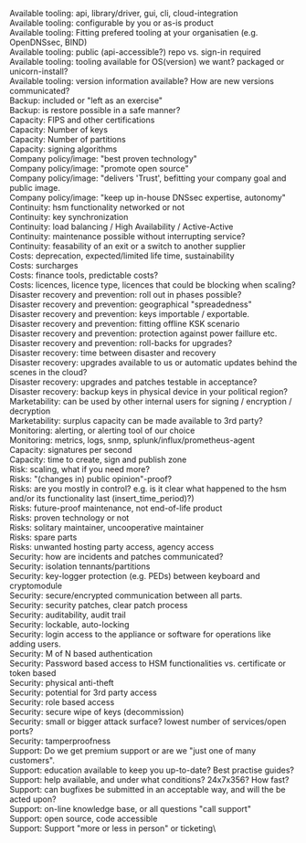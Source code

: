 Available tooling: api, library/driver, gui, cli, cloud-integration\
Available tooling: configurable by you or as-is product\
Available tooling: Fitting prefered tooling at your organisatien (e.g. OpenDNSsec, BIND)\
Available tooling: public (api-accessible?) repo vs. sign-in required\
Available tooling: tooling available for OS(version) we want? packaged or unicorn-install?\
Available tooling: version information available? How are new versions communicated?\
Backup: included or "left as an exercise"\
Backup: is restore possible in a safe manner?\
Capacity: FIPS and other certifications\
Capacity: Number of keys\
Capacity: Number of partitions\
Capacity: signing algorithms\
Company policy/image: "best proven technology"\
Company policy/image: "promote open source"\
Company policy/image: "delivers 'Trust', befitting your company goal and public image.\
Company policy/image: "keep up in-house DNSsec expertise, autonomy"\
Continuity: hsm functionality networked or not\
Continuity: key synchronization\
Continuity: load balancing / High Availability / Active-Active\
Continuity: maintenance possible without interrupting service?\
Continuity: feasability of an exit or a switch to another supplier\
Costs: deprecation, expected/limited life time, sustainability\
Costs: surcharges\
Costs: finance tools, predictable costs?\
Costs: licences, licence type, licences that could be blocking when scaling?\
Disaster recovery and prevention: roll out in phases possible?\
Disaster recovery and prevention: geographical "spreadedness"\
Disaster recovery and prevention: keys importable / exportable.\
Disaster recovery and prevention: fitting offline KSK scenario\
Disaster recovery and prevention: protection against power faillure etc.\
Disaster recovery and prevention: roll-backs for upgrades?\
Disaster recovery: time between disaster and recovery\
Disaster recovery: upgrades available to us or automatic updates behind the scenes in the cloud?\
Disaster recovery: upgrades and patches testable in acceptance?\
Disaster recovery: backup keys in physical device in your political region?\
Marketability: can be used by other internal users for signing / encryption / decryption\
Marketability: surplus capacity can be made available to 3rd party?\
Monitoring: alerting, or alerting tool of our choice\
Monitoring: metrics, logs, snmp, splunk/influx/prometheus-agent\
Capacity: signatures per second\
Capacity: time to create, sign and publish zone\
Risk: scaling, what if you need more?\
Risks: "(changes in) public opinion"-proof?\
Risks: are you mostly in control? e.g. is it clear what happened to the hsm and/or its functionality last (insert_time_period)?)\
Risks: future-proof maintenance, not end-of-life product\
Risks: proven technology or not\
Risks: solitary maintainer, uncooperative maintainer\
Risks: spare parts\
Risks: unwanted hosting party access, agency access\
Security: how are incidents and patches communicated?\
Security: isolation tennants/partitions\
Security: key-logger protection (e.g. PEDs) between keyboard and cryptomodule\
Security: secure/encrypted communication between all parts.\
Security: security patches, clear patch process\
Security: auditability, audit trail\
Security: lockable, auto-locking\
Security: login access to the appliance or software for operations like adding users.\
Security: M of N based authentication\
Security: Password based access to HSM functionalities vs. certificate or token based\
Security: physical anti-theft\
Security: potential for 3rd party access\
Security: role based access\
Security: secure wipe of keys (decommission)\
Security: small or bigger attack surface? lowest number of services/open ports?\
Security: tamperproofness\
Support: Do we get premium support or are we "just one of many customers".\
Support: education available to keep you up-to-date? Best practise guides?\
Support: help available, and under what conditions? 24x7x356? How fast?\
Support: can bugfixes be submitted in an acceptable way, and will the be acted upon?\
Support: on-line knowledge base, or all questions "call support"\
Support: open source, code accessible\
Support: Support "more or less in person" or ticketing\
